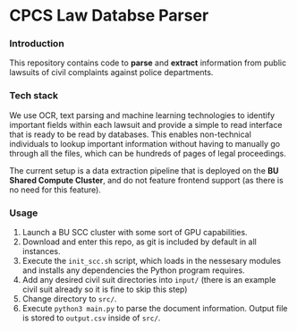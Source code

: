 # CPCS Law Databse Parser


### Introduction
This repository contains code to **parse** and **extract** information from public lawsuits of civil complaints against police departments.

### Tech stack
We use OCR, text parsing and machine learning technologies to identify important fields within each lawsuit and provide a simple to read interface that is ready to be read by databases. This enables non-technical individuals to lookup important information without having to manually go through all the files, which can be hundreds of pages of legal proceedings.

The current setup is a data extraction pipeline that is deployed on the **BU Shared Compute Cluster**, and do not feature frontend support (as there is no need for this feature).

### Usage
1. Launch a BU SCC cluster with some sort of GPU capabilities.
2. Download and enter this repo, as git is included by default in all instances.
3. Execute the `init_scc.sh` script, which loads in the nessesary modules and installs any dependencies the Python program requires.
4. Add any desired civil suit directories into `input/` (there is an example civil suit already so it is fine to skip this step)
4. Change directory to `src/`.
5. Execute `python3 main.py` to parse the document information. Output file is stored to `output.csv` inside of `src/`.